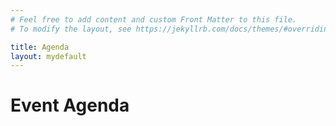 ```yaml
---
# Feel free to add content and custom Front Matter to this file.
# To modify the layout, see https://jekyllrb.com/docs/themes/#overriding-theme-defaults

title: Agenda
layout: mydefault
---
```


# Event Agenda

<script type="text/javascript" src="https://sessionize.com/api/v2/81dyl2ks/view/grid" width=100%></script>
